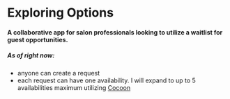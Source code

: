 # Exploring Options
####  A collaborative app for salon professionals looking to utilize a waitlist for guest opportunities.

##### As of right now:
  - anyone can create a request
  - each request can have one availability. I will expand to up to 5 availabilities maximum utilizing [Cocoon](https://github.com/nathanvda/cocoon)
